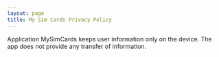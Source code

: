 ```yaml
---
layout: page
title: My Sim Cards Privacy Policy
---
```

Application MySimCards keeps user information only on the device. The app does not provide any transfer of information.